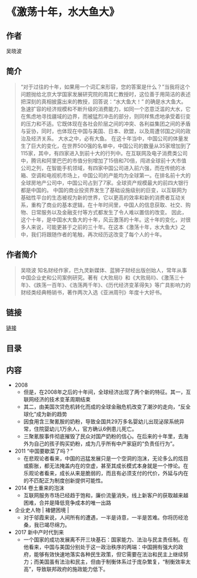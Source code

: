 《激荡十年，水大鱼大》
=======================

## 作者
  吴晓波

## 简介
> “对于过往的十年，如果用一个词汇来形容，您的答案是什么？”当我将这个问题抛给北京大学国家发展研究院的周其仁教授时，这位善于用简洁的表述把深刻的真相披露出来的教授，回答说：“水大鱼大！”
的确是水大鱼大。
急速扩容的经济规模和不断升级的消费能力，如同一个恣意泛滥的大水，它 在焦虑地寻找疆域的边界，而被猛烈冲击的部分，则同样焦虑地承受着衍变的压力和不适。它既体现在各社会阶层之间的冲突、各利益集团之间的矛盾与妥协，同时，也体现在中国与美国、日本、欧盟，以及周遭邻国之间的政治及经济关系。
大水之中，必有大鱼。
在这十年当中，中国公司的体量发生了巨大的变化，在世界500强的名单中，中国公司的数量从35家增加到了115家，其中，有四家进入到前十大的行列中。在互联网及电子消费类公司中，腾讯和阿里巴巴的市值分别增加了15倍和70倍，闯进全球前十大市值公司之列，在智能手机领域，有四家中国公司进入前六强，而在传统的冰箱、空调和电视机市场上，中国公司的产能均为全球第一。在排名前十大的全球房地产公司中，中国公司占到了7家。全球资产规模最大的前四大银行都是中国的。
中国的商业投资界发生了基础设施级别的巨变，以互联网为基础性平台的生态被视为新的世界，它以更高的效率和新的消费者互动关系，重构了商业的基本逻辑，在十年时间里，中国人的信息获取、社交、购物、日常服务以及金融支付等方式都发生了令人难以置信的改变。
因此，这个十年，是中国水大鱼大的十年，风云激荡的十年。这十年的变化，对很多人来说，可能更甚于之前的三十年。在这本《激荡十年，水大鱼大》之中，我们将跟随作者的笔触，再次经历这改变了每个人的十年。

## 作者简介
> 吴晓波
知名财经作家，巴九灵新媒体、蓝狮子财经出版创始人，常年从事中国企业史和公司案例研究。著有《大败局I》和《大败局II》、《激荡三十年》、《跌荡一百年》、《浩荡两千年》、《历代经济变革得失》等广具影响力的财经类经典畅销书，著作两次入选《亚洲周刊》年度十大好书。


## 链接
[链接](https://book.douban.com/subject/27179563/)

## 目录

## 内容

* 2008
  - 但是，在2008年之后的十年间，全球经济出现了两个新的特征。其一，互联网经济的技术变革周期结束
  - 其二，由美国次贷危机转化而成的全球金融危机改变了潮汐的走向，“反全球化”成为新的趋势
  - 因食用含三聚氰胺的奶粉，导致全国共29万多名婴幼儿出现泌尿系统异常，住院婴幼儿1万余人，官方确认6例患儿死亡。
  - 三聚氰胺事件彻底摧毁了民众对国产奶粉的信心。在后来的十年里，去海外为自己的孩子购买奶粉，成为几乎所有中产家庭的“负责任行为”。
* 2011 “中国要歇菜了吗？”
  - 在悲观论者看来，中国的迅猛发展只是一个空洞的泡沫，无论多么的炫目或膨胀，都无法掩盖内在的空虚，甚至其成长模式本身就是一个悖论。在乐观论者看来，成长从来是脆弱的，而且有必须支付的代价，外延与内在的不匹配正为制度创新提供可能性。
* 2014 卷土重来的泡沫
  - 互联网服务市场已经趋于饱和，廉价流量消失，线上新客户的获取越来越困难，合并是降低竞争成本的唯一出路
* 企业史人物 | 褚健困境 |
  - 对于邬霞来说，人间所有的遭遇，一半是诗意，一半是苦难。你将历经沧桑，我已竭尽绵力。
* 2017 新中产时代到来
  - 一个国家的成功发展离不开三块基石：国家能力、法治与民主责任制。在他看来，中国与美国分别处于这一政治秩序的两端：中国拥有强大的政府，能够有效快速地落实各种民生政策，但它需要在法治和民主上继续努力；而美国虽有法治和民主，但由于制衡体系过于庞杂繁复，“制衡效率太高”，导致联邦政府的施政能力低下。